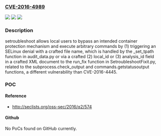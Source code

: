 ### [CVE-2016-4989](https://cve.mitre.org/cgi-bin/cvename.cgi?name=CVE-2016-4989)
![](https://img.shields.io/static/v1?label=Product&message=n%2Fa&color=blue)
![](https://img.shields.io/static/v1?label=Version&message=n%2Fa&color=blue)
![](https://img.shields.io/static/v1?label=Vulnerability&message=n%2Fa&color=brighgreen)

### Description

setroubleshoot allows local users to bypass an intended container protection mechanism and execute arbitrary commands by (1) triggering an SELinux denial with a crafted file name, which is handled by the _set_tpath function in audit_data.py or via a crafted (2) local_id or (3) analysis_id field in a crafted XML document to the run_fix function in SetroubleshootFixit.py, related to the subprocess.check_output and commands.getstatusoutput functions, a different vulnerability than CVE-2016-4445.

### POC

#### Reference
- http://seclists.org/oss-sec/2016/q2/574

#### Github
No PoCs found on GitHub currently.

